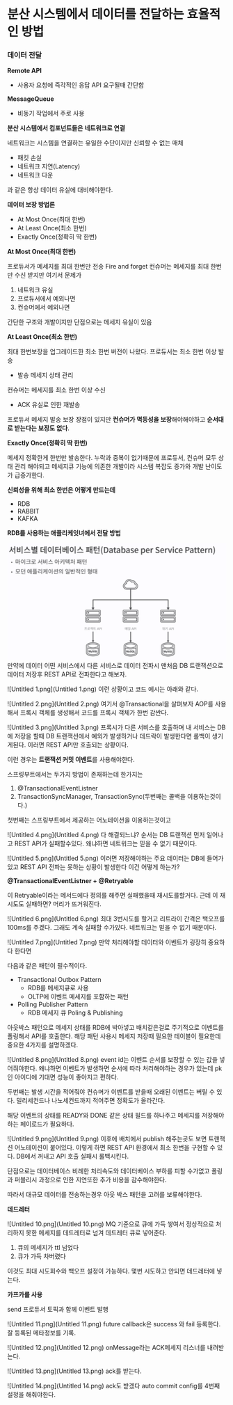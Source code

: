 # 분산 시스템에서 데이터를 전달하는 효율적인 방법

### 데이터 전달

**Remote API**

- 사용자 요청에 즉각적인 응답 API 요구될때 간단함

**MessageQueue**

- 비동기 작업에서 주로 사용

**분산 시스템에서 컴포넌트들은 네트워크로 연결**

네트워크는 시스템을 연결하는 유일한 수단이지만 신뢰할 수 없는 매체

- 패킷 손실
- 네트워크 지연(Latency)
- 네트워크 다운

과 같은 항상 데이터 유실에 대비해야한다.

**데이터 보장 방법론**

- At Most Once(최대 한번)
- At Least Once(최소 한번)
- Exactly Once(정확히 딱 한번)

**At Most Once(최대 한번)**

프로듀서가 메세지를 최대 한번만 전송 Fire and forget
컨슈머는 메세지를 최대 한번만 수신 받지만 여기서 문제가

1. 네트워크 유실
2. 프로듀서에서 예외나면
3. 컨슈머에서 예외나면

간단한 구조와 개발이지만 단점으로는 메세지 유실이 있음

**At Least Once(최소 한번)**

최대 한번보장을 업그레이드한 최소 한번 버전이 나왔다.
프로듀서는 최소 한번 이상 발송

- 발송 메세지 상태 관리

컨슈머는 메세지를 최소 한번 이상 수신

- ACK 유실로 인한 재발송

프로듀서 메세지 발송 보장 장점이 있지만 **컨슈머가 멱등성을 보장**해야해야하고 **순서대로 받는다는 보장도 없다**.

**Exactly Once(정확히 딱 한번)**

메세지 정확한게 한번만 발송한다. 누락과 중복이 없기때문에 프로듀서, 컨슈머 모두 상태 관리 해야되고 메세지큐 기능에 의존한 개발이라 시스템 복잡도 증가와 개발 난이도가 급증가한다.

**신뢰성을 위해 최소 한번은 어떻게 만드는데**

- RDB
- RABBIT
- KAFKA

**RDB를 사용하는 애플리케잇녀에서 전달 방법**

![Untitled.png](Untitled.png)
만약에 데이터 어떤 서비스에서 다른 서비스로 데이터 전파시 맨처음 DB 트랜잭션으로 데이터 저장후 REST API로 전파한다고 해보자.



![Untitled 1.png](Untitled 1.png)
이런 상황이고 코드 예시는 아래와 같다.

![Untitled 2.png](Untitled 2.png)
여기서 @Transactional을 살펴보자 AOP를 사용해서 프록시 객체를 생성해서 코드를 프록시 객체가 한번 감싼다.

![Untitled 3.png](Untitled 3.png)
프록시가 다른 서비스를 호출하며 내 서비스는 DB에 저장을 할때 DB 트랜잭션에서 예외가 발생하거나 데드락이 발생한다면 롤백이 생기게된다. 이러면 REST API만 호출되는 상황이다.

이런 경우는 **트랜잭션 커밋 이벤트**를 사용해야한다.

스프링부트에서는 두가지 방법이 존재하는데 한가지는

1. @TransactionalEventListner
2. TransactionSyncManager, TransactionSync(두번째는 콜백을 이용하는것이다.)

첫번째는 스프링부트에서 제공하는 어노테이션을 이용하는것이고

![Untitled 4.png](Untitled 4.png)
다 해결되느냐? 순서는 DB 트랜잭션 먼저 일어나고 REST API가 실패할수있다. 왜냐하면 네트워크는 믿을 수 없기 때문이다.

![Untitled 5.png](Untitled 5.png)
이러면 저장해야하는 주요 데이터는 DB에 들어가있고 REST API 전파는 못하는 상황이 발생한다 이건 어떻게 하는가?

**@TransactionalEventListner + @Retryable**

이 Retryable이라는 메서드에다 정의를 해주면 실패했을때 재시도를할거다. 근데 이 재시도도 실패하면? 머리가 뜨거워진다.

![Untitled 6.png](Untitled 6.png)
최대 3번시도를 할거고 리트라이 간격은 백오프를 100ms를 주겠다. 그래도 계속 실패할 수가있다. 네트워크는 믿을 수 없기 때문이다.

![Untitled 7.png](Untitled 7.png)
만약 처리해야할 데이터와 이벤트가 굉장히 중요하다 한다면

다음과 같은 패턴이 필수적이다.

- Transactional Outbox Pattern
    - RDB를 메세지큐로 사용
    - OLTP에 이벤트 메세지를 포함하는 패턴
- Polling Publisher Pattern
    - RDB 메세지 큐 Poling & Publishing

아웃박스 패턴으로 메세지 상태를 RDB에 박아넣고 배치같은걸로 주기적으로 이벤트를 폴링해서 API를 호출한다. 해당 패턴 사용시 메세지 저장때 필요한 테이블이 필요한데 중요한 4가지를 설명하겠다.

![Untitled 8.png](Untitled 8.png)
event id는 이벤트 순서를 보장할 수 있는 값을 넣어줘야한다. 왜냐하면 이벤트가 발생하면 순서에 따라 처리해야하는 경우가 있는데 pk인 아이디에 기대면 성능이 좋아지고 편하다.

두번째는 발생 시간을 적어줘야 컨슈머가 이벤트를 받을때 오래된 이벤트는 버릴 수 있다. 밀리세컨드나 나노세컨드까지 적어주면 정확도가 올라간다.

해당 이벤트의 상태를 READY와 DONE 같은 상태 필드를 하나주고 메세지를 저장해야하는 페이로드가 필요하다.

![Untitled 9.png](Untitled 9.png)
이후에 배치에서 publish 해주는곳도 보면 트랜잭션 어노테이션이 붙어있다. 이렇게 하면 REST API 환경에서 최소 한번을 구현할 수 있다. DB에서 꺼내고 API 호출 실패시 롤백시킨다.

단점으로는 데이터베이스 비례한 처리속도와 데이터베이스 부하를 피할 수가없고 폴링과 퍼블리시 과정으로 인한 지연또한 추가 비용을 감수해야한다.

따라서 대규모 데이터를 전송하는경우 아웃 박스 패턴을 고려를 보류해야한다.

**데드레터**

![Untitled 10.png](Untitled 10.png)
MQ 기준으로 큐에 가득 쌓여서 정상적으로 처리하지 못한 메세지를 데드레터로 넘겨 데드레터 큐로 넣어준다.

1. 큐의 메세지가 ttl 넘었다
2. 큐가 가득 차버렸다

이것도 최대 시도회수와 백오프 설정이 가능하다. 몇번 시도하고 안되면 데드레터에 넣는다.

**카프카를 사용**

send 프로듀서 토픽과 함께 이벤트 발행

![Untitled 11.png](Untitled 11.png)
future callback은 success 와 fail 등록한다. 잘 등록된 메타정보를 기록.

![Untitled 12.png](Untitled 12.png)
onMessage라는 ACK메세지 리스너를 내려받는다.

![Untitled 13.png](Untitled 13.png)
ack를 받는다.

![Untitled 14.png](Untitled 14.png)
ack도 받겠다 auto commit config를 4번째 설정을 해줘야한다.